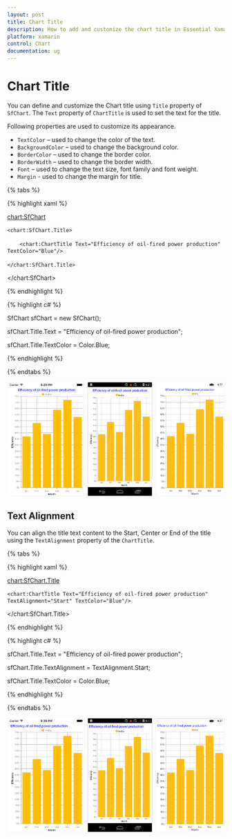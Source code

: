 ```yaml
---
layout: post
title: Chart Title
description: How to add and customize the chart title in Essential Xamarin.Forms. 
platform: xamarin
control: Chart
documentation: ug
---
```


# Chart Title

You can define and customize the Chart title using `Title` property of `SfChart`. The `Text` property of `ChartTitle` is used to set the text for the title. 

Following properties are used to customize its appearance.

* `TextColor` – used to change the color of the text.
* `BackgroundColor` – used to change the background color.
* `BorderColor` – used to change the border color.
* `BorderWidth` – used to change the border width.
* `Font` – used to change the text size, font family and font weight.
* `Margin` - used to change the margin for title.

{% tabs %} 

{% highlight xaml %}

<chart:SfChart>

	<chart:SfChart.Title>

		<chart:ChartTitle Text="Efficiency of oil-fired power production" TextColor="Blue"/>

	</chart:SfChart.Title>  

</chart:SfChart>

{% endhighlight %}

{% highlight c# %}

SfChart sfChart = new SfChart();

sfChart.Title.Text = "Efficiency of oil-fired power production";

sfChart.Title.TextColor = Color.Blue;

{% endhighlight %}

{% endtabs %}

![](charttitle_images/charttitle_img1.png)

## Text Alignment

You can align the title text content to the Start, Center or End of the title using the `TextAlignment` property of the `ChartTitle`.

{% tabs %} 

{% highlight xaml %}

<chart:SfChart.Title>

	<chart:ChartTitle Text="Efficiency of oil-fired power production" TextAlignment="Start" TextColor="Blue"/>

</chart:SfChart.Title>  

{% endhighlight %}

{% highlight c# %}

sfChart.Title.Text = "Efficiency of oil-fired power production";

sfChart.Title.TextAlignment = TextAlignment.Start;

sfChart.Title.TextColor = Color.Blue;

{% endhighlight %}

{% endtabs %}

![](charttitle_images/charttitle_img2.png)